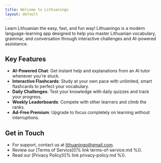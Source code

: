 ```yaml
---
title: Welcome to Lithuaningo
layout: default
---
```


Learn Lithuanian the easy, fast, and fun way! Lithuaningo is a modern language-learning app designed to help you master Lithuanian vocabulary, grammar, and conversation through interactive challenges and AI-powered assistance.

## Key Features

- **AI-Powered Chat**: Get instant help and explanations from an AI tutor whenever you're stuck.
- **Interactive Flashcards**: Study at your own pace with unlimited, smart flashcards to perfect your vocabulary.
- **Daily Challenges**: Test your knowledge with daily quizzes and track your progress.
- **Weekly Leaderboards**: Compete with other learners and climb the ranks.
- **Ad-Free Premium**: Upgrade to focus completely on learning without interruptions.

## Get in Touch

- For support, contact us at [lithuaningo@gmail.com](mailto:lithuaningo@gmail.com).
- Review our [Terms of Service]({% link terms-of-service.md %}).
- Read our [Privacy Policy]({% link privacy-policy.md %}).
